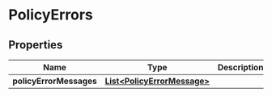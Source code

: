 
# PolicyErrors

## Properties
Name | Type | Description | Notes
------------ | ------------- | ------------- | -------------
**policyErrorMessages** | [**List&lt;PolicyErrorMessage&gt;**](PolicyErrorMessage.md) |  |  [optional]



